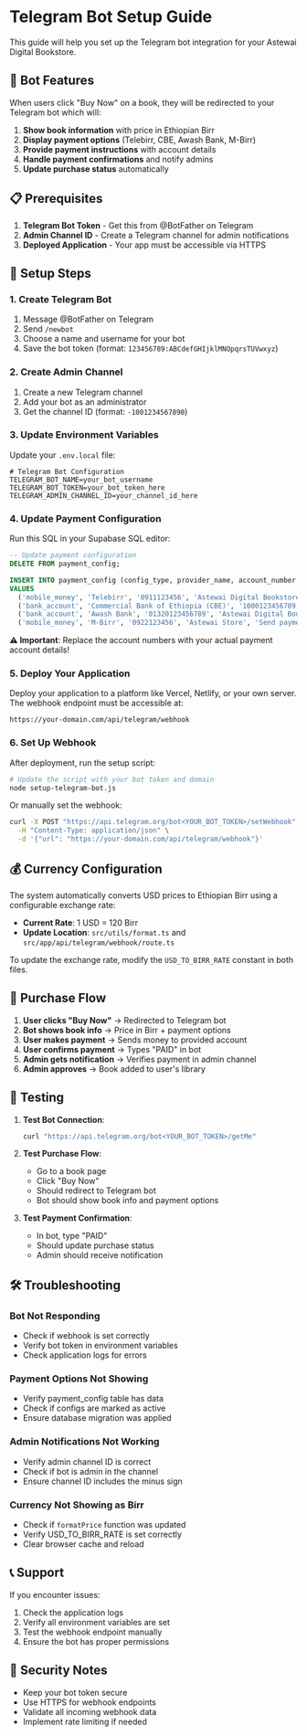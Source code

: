 # Telegram Bot Setup Guide

This guide will help you set up the Telegram bot integration for your Astewai Digital Bookstore.

## 🤖 Bot Features

When users click "Buy Now" on a book, they will be redirected to your Telegram bot which will:

1. **Show book information** with price in Ethiopian Birr
2. **Display payment options** (Telebirr, CBE, Awash Bank, M-Birr)
3. **Provide payment instructions** with account details
4. **Handle payment confirmations** and notify admins
5. **Update purchase status** automatically

## 📋 Prerequisites

1. **Telegram Bot Token** - Get this from @BotFather on Telegram
2. **Admin Channel ID** - Create a Telegram channel for admin notifications
3. **Deployed Application** - Your app must be accessible via HTTPS

## 🔧 Setup Steps

### 1. Create Telegram Bot

1. Message @BotFather on Telegram
2. Send `/newbot`
3. Choose a name and username for your bot
4. Save the bot token (format: `123456789:ABCdefGHIjklMNOpqrsTUVwxyz`)

### 2. Create Admin Channel

1. Create a new Telegram channel
2. Add your bot as an administrator
3. Get the channel ID (format: `-1001234567890`)

### 3. Update Environment Variables

Update your `.env.local` file:

```env
# Telegram Bot Configuration
TELEGRAM_BOT_NAME=your_bot_username
TELEGRAM_BOT_TOKEN=your_bot_token_here
TELEGRAM_ADMIN_CHANNEL_ID=your_channel_id_here
```

### 4. Update Payment Configuration

Run this SQL in your Supabase SQL editor:

```sql
-- Update payment configuration
DELETE FROM payment_config;

INSERT INTO payment_config (config_type, provider_name, account_number, account_name, instructions, display_order, is_active)
VALUES 
  ('mobile_money', 'Telebirr', '0911123456', 'Astewai Digital Bookstore', 'Send payment to this Telebirr number. Include your transaction reference in the payment description.', 1, true),
  ('bank_account', 'Commercial Bank of Ethiopia (CBE)', '1000123456789', 'Astewai Digital Bookstore', 'Transfer to this CBE account. Use your transaction reference as the transfer description.', 2, true),
  ('bank_account', 'Awash Bank', '01320123456789', 'Astewai Digital Bookstore', 'Transfer to this Awash Bank account. Include your transaction reference in the transfer note.', 3, true),
  ('mobile_money', 'M-Birr', '0922123456', 'Astewai Store', 'Send payment via M-Birr. Include your transaction reference in the payment note.', 4, true);
```

**⚠️ Important**: Replace the account numbers with your actual payment account details!

### 5. Deploy Your Application

Deploy your application to a platform like Vercel, Netlify, or your own server. The webhook endpoint must be accessible at:
```
https://your-domain.com/api/telegram/webhook
```

### 6. Set Up Webhook

After deployment, run the setup script:

```bash
# Update the script with your bot token and domain
node setup-telegram-bot.js
```

Or manually set the webhook:
```bash
curl -X POST "https://api.telegram.org/bot<YOUR_BOT_TOKEN>/setWebhook" \
  -H "Content-Type: application/json" \
  -d '{"url": "https://your-domain.com/api/telegram/webhook"}'
```

## 💰 Currency Configuration

The system automatically converts USD prices to Ethiopian Birr using a configurable exchange rate:

- **Current Rate**: 1 USD = 120 Birr
- **Update Location**: `src/utils/format.ts` and `src/app/api/telegram/webhook/route.ts`

To update the exchange rate, modify the `USD_TO_BIRR_RATE` constant in both files.

## 🔄 Purchase Flow

1. **User clicks "Buy Now"** → Redirected to Telegram bot
2. **Bot shows book info** → Price in Birr + payment options
3. **User makes payment** → Sends money to provided account
4. **User confirms payment** → Types "PAID" in bot
5. **Admin gets notification** → Verifies payment in admin channel
6. **Admin approves** → Book added to user's library

## 🧪 Testing

1. **Test Bot Connection**:
   ```bash
   curl "https://api.telegram.org/bot<YOUR_BOT_TOKEN>/getMe"
   ```

2. **Test Purchase Flow**:
   - Go to a book page
   - Click "Buy Now"
   - Should redirect to Telegram bot
   - Bot should show book info and payment options

3. **Test Payment Confirmation**:
   - In bot, type "PAID"
   - Should update purchase status
   - Admin should receive notification

## 🛠️ Troubleshooting

### Bot Not Responding
- Check if webhook is set correctly
- Verify bot token in environment variables
- Check application logs for errors

### Payment Options Not Showing
- Verify payment_config table has data
- Check if configs are marked as active
- Ensure database migration was applied

### Admin Notifications Not Working
- Verify admin channel ID is correct
- Check if bot is admin in the channel
- Ensure channel ID includes the minus sign

### Currency Not Showing as Birr
- Check if `formatPrice` function was updated
- Verify USD_TO_BIRR_RATE is set correctly
- Clear browser cache and reload

## 📞 Support

If you encounter issues:

1. Check the application logs
2. Verify all environment variables are set
3. Test the webhook endpoint manually
4. Ensure the bot has proper permissions

## 🔐 Security Notes

- Keep your bot token secure
- Use HTTPS for webhook endpoints
- Validate all incoming webhook data
- Implement rate limiting if needed
